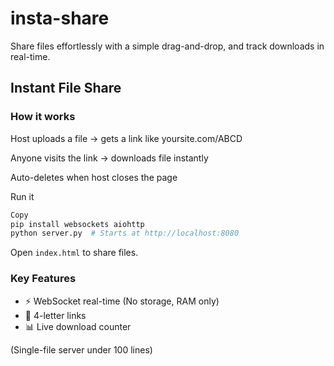 # insta-share

Share files effortlessly with a simple drag-and-drop, and track downloads in real-time.

## Instant File Share

### How it works

Host uploads a file → gets a link like yoursite.com/ABCD

Anyone visits the link → downloads file instantly

Auto-deletes when host closes the page

Run it

```bash
Copy
pip install websockets aiohttp
python server.py  # Starts at http://localhost:8080
```

Open `index.html` to share files.

### Key Features

- ⚡ WebSocket real-time (No storage, RAM only)
- 🔢 4-letter links
- 📊 Live download counter

(Single-file server under 100 lines)